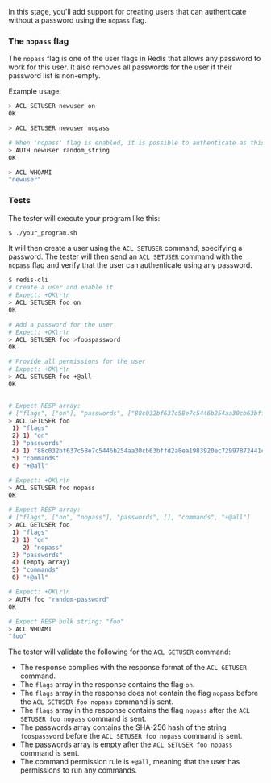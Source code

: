 In this stage, you'll add support for creating users that can authenticate without a password using the `nopass` flag.

### The `nopass` flag

The `nopass` flag is one of the user flags in Redis that allows any password to work for this user. It also removes all passwords for the user if their password list is non-empty.

Example usage:

```bash
> ACL SETUSER newuser on
OK

> ACL SETUSER newuser nopass

# When 'nopass' flag is enabled, it is possible to authenticate as this user using any password
> AUTH newuser random_string
OK

> ACL WHOAMI
"newuser"
```

### Tests

The tester will execute your program like this:

```bash
$ ./your_program.sh
```

It will then create a user using the `ACL SETUSER` command, specifying a password. The tester will then send an `ACL SETUSER` command with the `nopass` flag and verify that the user can authenticate using any password.

```bash
$ redis-cli
# Create a user and enable it
# Expect: +OK\r\n
> ACL SETUSER foo on
OK

# Add a password for the user
# Expect: +OK\r\n
> ACL SETUSER foo >foospassword
OK

# Provide all permissions for the user
# Expect: +OK\r\n
> ACL SETUSER foo +@all
OK


# Expect RESP array:
# ["flags", ["on"], "passwords", ["88c032bf637c58e7c5446b254aa30cb63bffd2a8ea1983920ec72997872441c1"], "commands", "+@all"]
> ACL GETUSER foo
 1) "flags"
 2) 1) "on"
 3) "passwords"
 4) 1) "88c032bf637c58e7c5446b254aa30cb63bffd2a8ea1983920ec72997872441c1"
 5) "commands"
 6) "+@all"

# Expect: +OK\r\n
> ACL SETUSER foo nopass
OK

# Expect RESP array:
# ["flags", ["on", "nopass"], "passwords", [], "commands", "+@all"]
> ACL GETUSER foo
 1) "flags"
 2) 1) "on"
    2) "nopass"
 3) "passwords"
 4) (empty array)
 5) "commands"
 6) "+@all"

# Expect: +OK\r\n
> AUTH foo "random-password"
OK

# Expect RESP bulk string: "foo"
> ACL WHOAMI
"foo"
```

The tester will validate the following for the `ACL GETUSER` command:

- The response complies with the response format of the `ACL GETUSER` command.
- The `flags` array in the response contains the flag `on`.
- The `flags` array in the response does not contain the flag `nopass` before the `ACL SETUSER foo nopass` command is sent.
- The `flags` array in the response contains the flag `nopass` after the `ACL SETUSER foo nopass` command is sent.
- The passwords array contains the SHA-256 hash of the string `foospassword` before the `ACL SETUSER foo nopass` command is sent.
- The passwords array is empty after the `ACL SETUSER foo nopass` command is sent.
- The command permission rule is `+@all`, meaning that the user has permissions to run any commands.
